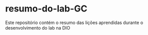 # resumo-do-lab-GC
Este repositório contém o resumo das lições aprendidas durante o desenvolvimento do lab na DIO
